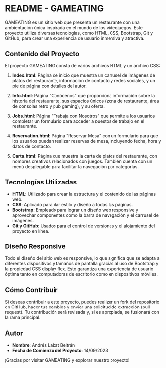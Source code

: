 # README - GAMEATING

GAMEATING es un sitio web que presenta un restaurante con una ambientación única inspirada en el mundo de los videojuegos. Este proyecto utiliza diversas tecnologías, como HTML, CSS, Bootstrap, Git y GitHub, para crear una experiencia de usuario inmersiva y atractiva.

## Contenido del Proyecto

El proyecto GAMEATING consta de varios archivos HTML y un archivo CSS:

1. **Index.html**: Página de inicio que muestra un carrusel de imágenes de platos del restaurante, información de contacto y redes sociales, y un pie de página con detalles del autor.

2. **Info.html**: Página "Conócenos" que proporciona información sobre la historia del restaurante, sus espacios únicos (zona de restaurante, área de consolas retro y pub gaming), y su oferta.

3. **Jobs.html**: Página "Trabaja con Nosotros" que permite a los usuarios completar un formulario para acceder a puestos de trabajo en el restaurante.

4. **Reservation.html**: Página "Reservar Mesa" con un formulario para que los usuarios puedan realizar reservas de mesa, incluyendo fecha, hora y datos de contacto.

5. **Carta.html**: Página que muestra la carta de platos del restaurante, con nombres creativos relacionados con juegos. También cuenta con un menú desplegable para facilitar la navegación por categorías.

## Tecnologías Utilizadas

- **HTML**: Utilizado para crear la estructura y el contenido de las páginas web.
- **CSS**: Aplicado para dar estilo y diseño a todas las páginas.
- **Bootstrap**: Empleado para lograr un diseño web responsive y aprovechar componentes como la barra de navegación y el carrusel de imágenes.
- **Git y GitHub**: Usados para el control de versiones y el alojamiento del proyecto en línea.

## Diseño Responsive

Todo el diseño del sitio web es responsive, lo que significa que se adapta a diferentes dispositivos y tamaños de pantalla gracias al uso de Bootstrap y la propiedad CSS display flex. Esto garantiza una experiencia de usuario óptima tanto en computadoras de escritorio como en dispositivos móviles.

## Cómo Contribuir

Si deseas contribuir a este proyecto, puedes realizar un fork del repositorio en GitHub, hacer tus cambios y enviar una solicitud de extracción (pull request). Tu contribución será revisada y, si es apropiada, se fusionará con la rama principal.

## Autor

- **Nombre**: Andrés Labat Beltrán
- **Fecha de Comienzo del Proyecto**: 14/09/2023

¡Gracias por visitar GAMEATING y explorar nuestro proyecto!
